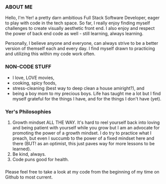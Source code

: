 ### ABOUT ME

Hello, I'm Yer! a pretty darn ambitious Full Stack Software Developer, eager to play with code in the tech space. So far, I really enjoy finding myself challenges to create visually aesthetic front end. I also enjoy and respect the power of back end code as well - still learning, always learning.

Personally, I believe anyone and everyone, can always strive to be a better version of themself each and every day. I find myself drawn to practicing and utilizing this within my code work often. 


### NON-CODE STUFF
* I love, LOVE movies, 
* cooking, spicy foods, 
* stress-cleaning (best way to deep clean a house amiright?), and 
* being a boy mom to my precious boys. 
Life has taught me a lot but I find myself grateful for the things I have, and for the things I don't have (yet).

### Yer's Philosophies
1. Growth mindset ALL THE WAY. It's hard to reel yourself back into loving and being patient with yourself while you grow but I am an advocate for promoting the power of a growth mindset. I do try to practice what I preach, but even I succumb to the power of a fixed mindset here and there (BUT! as an optimist, this just paves way for more lessons to be learned).
2. Be kind, always.
3. Code puns good for health.

### 

Please feel free to take a look at my code from the beginning of my time on Github to most current. 




<!--
**yyerthao/yyerthao** is a ✨ _special_ ✨ repository because its `README.md` (this file) appears on your GitHub profile.

Here are some ideas to get you started:

- 🔭 I’m currently working on ...
- 🌱 I’m currently learning ...
- 👯 I’m looking to collaborate on ...
- 🤔 I’m looking for help with ...
- 💬 Ask me about ...
- 📫 How to reach me: ...
- 😄 Pronouns: ...
- ⚡ Fun fact: ...
-->
